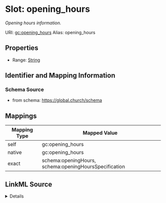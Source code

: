 

# Slot: opening_hours 


_Opening hours information._





URI: [gc:opening_hours](https://global.church/schema/opening_hours)
Alias: opening_hours

<!-- no inheritance hierarchy -->







## Properties

* Range: [String](String.md)




## Identifier and Mapping Information






### Schema Source


* from schema: https://global.church/schema




## Mappings

| Mapping Type | Mapped Value |
| ---  | ---  |
| self | gc:opening_hours |
| native | gc:opening_hours |
| exact | schema:openingHours, schema:openingHoursSpecification |




## LinkML Source

<details>
```yaml
name: opening_hours
description: Opening hours information.
in_subset:
- public
from_schema: https://global.church/schema
exact_mappings:
- schema:openingHours
- schema:openingHoursSpecification
rank: 1000
alias: opening_hours
range: string

```
</details>